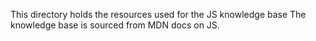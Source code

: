 This directory holds the resources used for the JS knowledge base
The knowledge base is sourced from MDN docs on JS.
